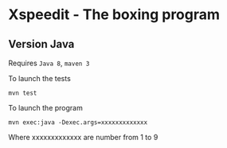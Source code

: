 # Xspeedit - The boxing program


## Version Java
Requires `Java 8`, `maven 3`

To launch the tests
```
mvn test 
```

To launch the program
```
mvn exec:java -Dexec.args=xxxxxxxxxxxxx
```

Where xxxxxxxxxxxxx are number from 1 to 9

